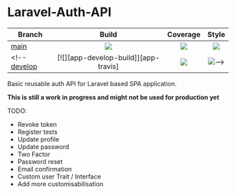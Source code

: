 # Laravel-Auth-API

<!-- [![][app-version]][app-releases] -->

| Branch | Build | Coverage | Style |
| ------ |:-----:|:--------:|:-----:|
[main][app]  | [![][app-build-main]][app-build] | [![][app-main-codecov]][app-codecov] | [![][app-style-main]][app-style]
<!--[develop][app-develop] | [![][app-develop-build]][app-travis] | [![][app-develop-codecov]][app-codecov] | [![][app-style-develop]][app-style]-->

<!-- Links -->
[app]: https://github.com/lcharette/Laravel-Auth-API
[app-build]: https://github.com/lcharette/Laravel-Auth-API/actions?query=workflow%3ABuild
[app-build-main]: https://github.com/lcharette/Laravel-Auth-API/workflows/Build/badge.svg?branch=main
[app-build-deevelop]: https://github.com/lcharette/Laravel-Auth-API/workflows/Build/badge.svg?branch=develop
[app-develop]: https://github.com/lcharette/Laravel-Auth-API/tree/develop
[app-version]: https://img.shields.io/github/release/lcharette/Laravel-Auth-API.svg
[app-main-codecov]: https://codecov.io/gh/lcharette/Laravel-Auth-API/branch/main/graph/badge.svg?token=3ZHQD39KK6
[app-develop-codecov]: https://codecov.io/gh/lcharette/Laravel-Auth-API/branch/develop/graph/badge.svg?token=3ZHQD39KK6
[app-releases]: https://github.com/lcharette/Laravel-Auth-API/releases
[app-codecov]: https://codecov.io/gh/lcharette/Laravel-Auth-API
[app-style-main]: https://github.com/lcharette/Laravel-Auth-API/workflows/Style%20CI/badge.svg?branch=main
[app-style-develop]: https://github.com/lcharette/Laravel-Auth-API/workflows/Style%20CI/badge.svg?branch=develop
[app-style]: https://github.com/lcharette/Laravel-Auth-API/actions?query=workflow%3A%22Style+CI%22


Basic reusable auth API for Laravel based SPA application.

**This is still a work in progress and might not be used for production yet**

 TODO:
 - Revoke token
 - Register tests
 - Update profile
 - Update password
 - Two Factor
 - Password reset
 - Email confirmation
 - Custom user Trait / Interface
 - Add more customisabilisation 